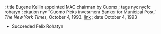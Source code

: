 ; title Eugene Keilin appointed MAC chairman by Cuomo
; tags nyc nycfc rohatyn
; citation nyc "Cuomo Picks Investment Banker for Municipal Post," *The New York Times*, October 4, 1993. [link](http://www.nytimes.com/1993/10/05/nyregion/cuomo-picks-investment-banker-for-municipal-assistance-post.html)
; date October 4, 1993

- Succeeded Felix Rohatyn
